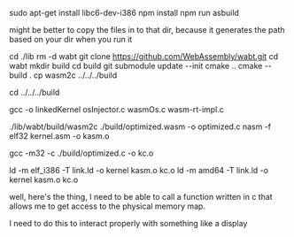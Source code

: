 sudo apt-get install libc6-dev-i386
npm install
npm run asbuild

might be better to copy the files in to that dir, because it generates the path based on your dir when you run it


cd ./lib
rm -d wabt
git clone https://github.com/WebAssembly/wabt.git
cd wabt
mkdir build
cd build
git submodule update --init
cmake ..
cmake --build .
cp wasm2c ../../../build

cd ../../../build



gcc -o linkedKernel osInjector.c wasmOs.c wasm-rt-impl.c

./lib/wabt/build/wasm2c ./build/optimized.wasm -o optimized.c
nasm -f elf32 kernel.asm -o kasm.o


gcc -m32 -c ./build/optimized.c -o kc.o
<!-- 
or maybe

gcc -m32 -c kernel.c -o kc.o

or  -->

<!-- cc -o kernel kernel.c ./build/optimized.c ./build/wasm-rt-impl.c -->


ld -m elf_i386 -T link.ld -o kernel kasm.o kc.o
ld -m amd64 -T link.ld -o kernel kasm.o kc.o

well, here's the thing, I need to be able to call a function written in c
that allows me to get access to the physical memory map.

I need to do this to interact properly with something like a display




